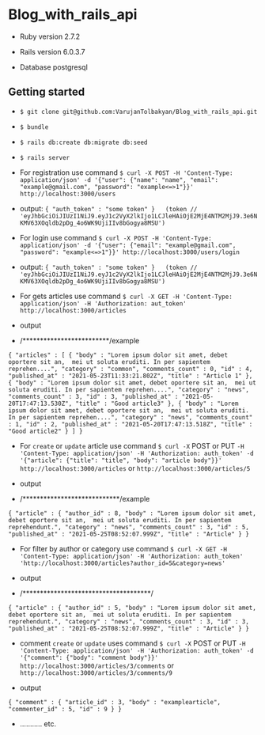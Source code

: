 # Blog_with_rails_api

* Ruby version 2.7.2

* Rails version 6.0.3.7

* Database postgresql

 

## Getting started

* `$ git clone git@github.com:VarujanTolbakyan/Blog_with_rails_api.git`

 
* `$ bundle`


* `$ rails db:create db:migrate db:seed`

* `$ rails server`

* For registration use command `$ curl -X POST -H 'Content-Type: application/json' -d '{"user": {"name": "name", "email": "example@gmail.com", "password": "example<=>1"}}' http://localhost:3000/users`

* output:
   `{ "auth_token" : "some token" }   (token // 'eyJhbGciOiJIUzI1NiJ9.eyJ1c2VyX2lkIjo1LCJleHAiOjE2MjE4NTM2MjJ9.3e6NKMV63XOqldb2pDg_4o6WK9UjiIIv8bGogya8MSU')`
   


* For login use command `$ curl -X POST -H 'Content-Type: application/json' -d '{"user": {"email": "example@gmail.com", "password": "example<=>1"}}' http://localhost:3000/users/login`

* output:
  `{ "auth_token" : "some token" }   (token // 'eyJhbGciOiJIUzI1NiJ9.eyJ1c2VyX2lkIjo1LCJleHAiOjE2MjE4NTM2MjJ9.3e6NKMV63XOqldb2pDg_4o6WK9UjiIIv8bGogya8MSU')`
  
* For gets articles use command `$ curl -X GET -H 'Content-Type: application/json' -H 'Authorization: aut_token' http://localhost:3000/articles`

* output
 
* /*************************/example

 `{
   "articles" : [
      {
         "body" : "Lorem ipsum dolor sit amet, debet oportere sit an,  mei ut soluta eruditi. In per sapientem reprehen....",
         "category" : "common",
         "comments_count" : 0,
         "id" : 4,
         "published_at" : "2021-05-23T11:33:21.802Z",
         "title" : "Article 1"
      },
      {
         "body" : "Lorem ipsum dolor sit amet, debet oportere sit an,  mei ut soluta eruditi. In per sapientem reprehen....",
         "category" : "news",
         "comments_count" : 3,
         "id" : 3,
         "published_at" : "2021-05-20T17:47:13.530Z",
         "title" : "Good article3"
      },
      {
         "body" : "Lorem ipsum dolor sit amet, debet oportere sit an,  mei ut soluta eruditi. In per sapientem reprehen....",
         "category" : "news",
         "comments_count" : 1,
         "id" : 2,
         "published_at" : "2021-05-20T17:47:13.518Z",
         "title" : "Good article2"
      }
   ]
}
`

* For `create` or `update` article use command `$ curl -X` POST or PUT `-H 'Content-Type: application/json' -H 'Authorization: auth_token' -d '{"article": {"title": "title", "body": "article body"}}' http://localhost:3000/articles` or `http://localhost:3000/articles/5`

* output 

* /****************************/example

 `{
   "article" : {
      "author_id" : 8,
      "body" : "Lorem ipsum dolor sit amet, debet oportere sit an,  mei ut soluta eruditi. In per sapientem reprehendunt.",
      "category" : "news",
      "comments_count" : 3,
      "id" : 5,
      "published_at" : "2021-05-25T08:52:07.999Z",
      "title" : "Article"
   }
}
`
* For filter by author or category use command `$ curl -X GET -H 'Content-Type: application/json' -H 'Authorization: auth_token' 'http://localhost:3000/articles?author_id=5&category=news'`

* output

* /*************************************/

 `{
   "article" : {
      "author_id" : 5,
      "body" : "Lorem ipsum dolor sit amet, debet oportere sit an,  mei ut soluta eruditi. In per sapientem reprehendunt.",
      "category" : "news",
      "comments_count" : 3,
      "id" : 3,
      "published_at" : "2021-05-25T08:52:07.999Z",
      "title" : "Article"
   }
}
`

* comment `create` or `update` uses command `$ curl -X` POST or PUT `-H 'Content-Type: application/json' -H 'Authorization: auth_token' -d '{"comment": {"body": "comment body"}}' http://localhost:3000/articles/3/comments` or `http://localhost:3000/articles/3/comments/9`

* output 

 `{
   "comment" : {
      "article_id" : 3,
      "body" : "examplearticle",
      "commenter_id" : 5,
      "id" : 9
   }
}
` 


* ․․․․․․․․․․․ etc․


